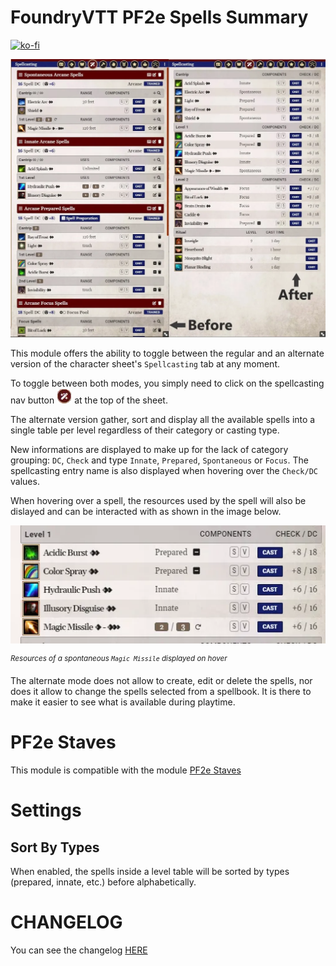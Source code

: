 # FoundryVTT PF2e Spells Summary

[![ko-fi](https://ko-fi.com/img/githubbutton_sm.svg)](https://ko-fi.com/K3K6M2V13)

![](/readme/before-after.webp)

This module offers the ability to toggle between the regular and an alternate version of the character sheet's `Spellcasting` tab at any moment.

To toggle between both modes, you simply need to click on the spellcasting nav button <img src="./readme/icon.webp" style="width:24px;"/> at the top of the sheet.

The alternate version gather, sort and display all the available spells into a single table per level regardless of their category or casting type.

New informations are displayed to make up for the lack of category grouping: `DC`, `Check` and type `Innate`, `Prepared`, `Spontaneous` or `Focus`. The spellcasting entry name is also displayed when hovering over the `Check/DC` values.

When hovering over a spell, the resources used by the spell will also be dislayed and can be interacted with as shown in the image below.

![](./readme/resources.webp)

<sup>_Resources of a spontaneous `Magic Missile` displayed on hover_</sup>

The alternate mode does not allow to create, edit or delete the spells, nor does it allow to change the spells selected from a spellbook. It is there to make it easier to see what is available during playtime.

# PF2e Staves

This module is compatible with the module [PF2e Staves](https://foundryvtt.com/packages/pf2e-staves)

# Settings

## Sort By Types

When enabled, the spells inside a level table will be sorted by types (prepared, innate, etc.) before alphabetically.

# CHANGELOG

You can see the changelog [HERE](./CHANGELOG.md)
